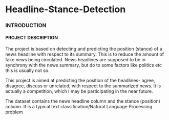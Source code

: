 # Headline-Stance-Detection
###                                          INTRODUCTION
####                                      PROJECT DESCRIPTION

The project is based on detecting and predicting the position (stance) of a news headline with respect to its summary. This is to reduce the amount of fake news being circulated. News headlines are supposed to be in synchrony with the news summary, but do to some factors like politics etc this is usually not so. 

 This  project is aimed at predicting the position of the headlines- agree, disagree, discuss or unrelated, with respect  to the summarized news. It is actually a competition, which I may be participating in the near future. 

The dataset contains the news headline column and the stance (position) column. It is a typical text classification/Natural Language Processing problem
